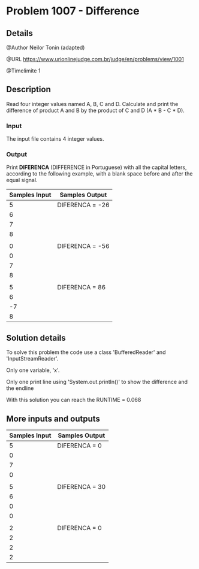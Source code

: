 # Problem 1007 - Difference

## Details

@Author Neilor Tonin (adapted)

@URL https://www.urionlinejudge.com.br/judge/en/problems/view/1001

@Timelimite 1

## Description

Read four integer values named A, B, C and D. Calculate and print the difference of product A and B by the product of C and D (A * B - C * D).

### Input

The input file contains 4 integer values.

### Output

Print **DIFERENCA** (DIFFERENCE in Portuguese) with all the capital letters, according to the following example, with a blank space before and after the equal signal.


| Samples Input | Samples Output|
|---------------|---------------|
| 5 | DIFERENCA = -26 |
| 6 | |
| 7 | |
| 8 | |
| | |
| 0 | DIFERENCA = -56 |
| 0 | |
| 7 | |
| 8 | |
| | |
| 5 | DIFERENCA = 86 |
| 6 | |
| -7 | |
| 8 | |

## Solution details

To solve this problem the code use a class 'BufferedReader' and 'InputStreamReader'.

Only one variable, 'x'.

Only one print line using 'System.out.println()' to show the difference and the endline

With this solution you can reach the RUNTIME = 0.068

## More inputs and outputs

| Samples Input | Samples Output|
|---------------|---------------|
| 5 | DIFERENCA = 0 |
| 0 | |
| 7 | |
| 0 | |
| | |
| 5 | DIFERENCA = 30 |
| 6 | |
| 0 | |
| 0 | |
| | |
| 2 | DIFERENCA = 0 |
| 2 | |
| 2 | |
| 2 | |

